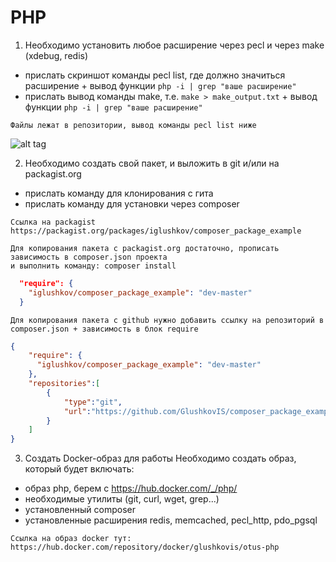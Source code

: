 # PHP

1. Необходимо установить любое расширение через pecl и через make (xdebug, redis)
- прислать скриншот команды pecl list, где должно значиться расширение + вывод функции `php -i | grep "ваше расширение"`
- прислать вывод команды make, т.е. `make > make_output.txt` + вывод функции `php -i | grep "ваше расширение"`

```
Файлы лежат в репозитории, вывод команды pecl list ниже
```
![alt tag](https://github.com/otusteamedu/PHP/blob/iglushkov/hm1-3/pecl_list.png)​

2. Необходимо создать свой пакет, и выложить в git и/или на packagist.org
- прислать команду для клонирования с гита
- прислать команду для установки через composer

```
Ссылка на packagist https://packagist.org/packages/iglushkov/composer_package_example

Для копирования пакета с packagist.org достаточно, прописать зависимость в composer.json проекта
и выполнить команду: composer install
```
```json
  "require": {
    "iglushkov/composer_package_example": "dev-master"
  }
```
```
Для копирования пакета с github нужно добавить ссылку на репозиторий в composer.json + зависимость в блок require
```
```json
{
    "require": {
      "iglushkov/composer_package_example": "dev-master"
    },
    "repositories":[
        {
            "type":"git",
            "url":"https://github.com/GlushkovIS/composer_package_example"
        }
    ]
}
```

3. Создать Docker-образ для работы
Необходимо создать образ, который будет включать:
- образ php, берем с https://hub.docker.com/_/php/
- необходимые утилиты (git, curl, wget, grep...)
- установленный composer
- установленные расширения redis, memcached, pecl_http, pdo_pgsql

```
Ссылка на образ docker тут:
https://hub.docker.com/repository/docker/glushkovis/otus-php
```
